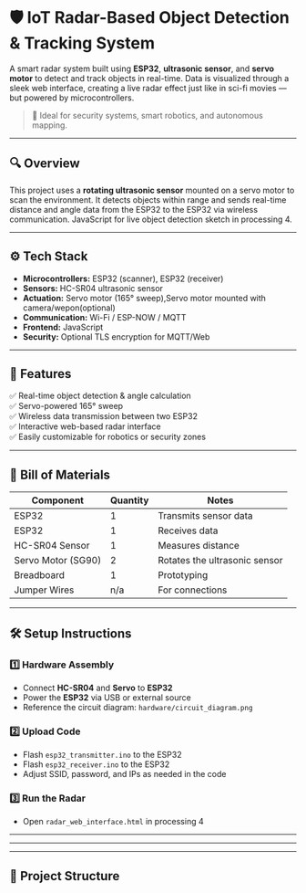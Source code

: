 # 🛡️ IoT Radar-Based Object Detection & Tracking System

A smart radar system built using **ESP32**,  **ultrasonic sensor**, and **servo motor** to detect and track objects in real-time. Data is visualized through a sleek web interface, creating a live radar effect just like in sci-fi movies — but powered by microcontrollers.

> 🎯 Ideal for security systems, smart robotics, and autonomous mapping.

---

## 🔍 Overview

This project uses a **rotating ultrasonic sensor** mounted on a servo motor to scan the environment. It detects objects within range and sends real-time distance and angle data from the ESP32 to the ESP32 via wireless communication. JavaScript for live object detection sketch in processing 4.

---

## ⚙️ Tech Stack

- **Microcontrollers:** ESP32 (scanner), ESP32 (receiver)
- **Sensors:** HC-SR04 ultrasonic sensor
- **Actuation:** Servo motor (165° sweep),Servo motor mounted with camera/wepon(optional)
- **Communication:** Wi-Fi / ESP-NOW / MQTT
- **Frontend:** JavaScript 
- **Security:** Optional TLS encryption for MQTT/Web

---

## 🧠 Features

✅ Real-time object detection & angle calculation  
✅ Servo-powered 165° sweep  
✅ Wireless data transmission between two ESP32  
✅ Interactive web-based radar interface   
✅ Easily customizable for robotics or security zones  

---

## 🧰 Bill of Materials

| Component         | Quantity | Notes                           |
|------------------|----------|---------------------------------|
| ESP32            | 1        | Transmits sensor data           |
| ESP32          | 1        | Receives data        |
| HC-SR04 Sensor   | 1        | Measures distance               |
| Servo Motor (SG90)| 2      | Rotates the ultrasonic sensor   |
| Breadboard       | 1        | Prototyping                     |
| Jumper Wires     | n/a      | For connections                 |

---

## 🛠️ Setup Instructions

### 1️⃣ Hardware Assembly
- Connect **HC-SR04** and **Servo** to **ESP32**
- Power the **ESP32** via USB or external source
- Reference the circuit diagram: `hardware/circuit_diagram.png`

### 2️⃣ Upload Code
- Flash `esp32_transmitter.ino` to the ESP32
- Flash `esp32_receiver.ino` to the ESP32
- Adjust SSID, password, and IPs as needed in the code

### 3️⃣ Run the Radar
- Open `radar_web_interface.html` in processing 4

---



---


---

## 📂 Project Structure

